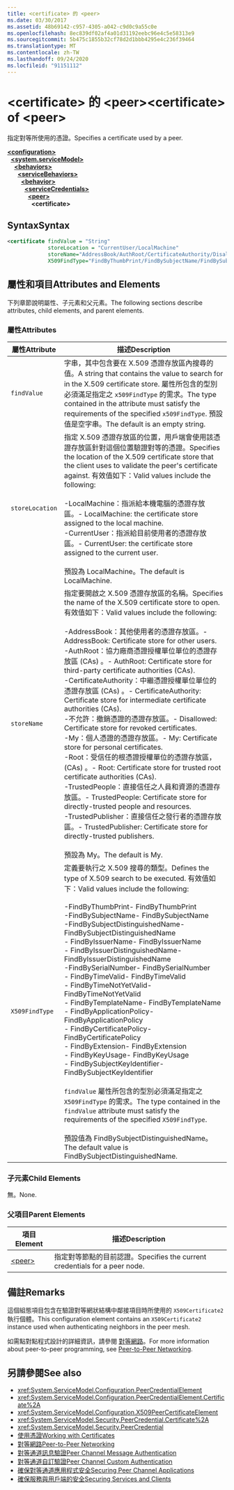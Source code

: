 ```yaml
---
title: <certificate> 的 <peer>
ms.date: 03/30/2017
ms.assetid: 48b69142-c957-4305-a042-c9d0c9a55c0e
ms.openlocfilehash: 8ec839df02af4a01d31192eebc96e4c5e58313e9
ms.sourcegitcommit: 5b475c1855b32cf78d2d1bbb4295e4c236f39464
ms.translationtype: MT
ms.contentlocale: zh-TW
ms.lasthandoff: 09/24/2020
ms.locfileid: "91151112"
---
```

# <a name="certificate-of-peer"></a><span data-ttu-id="951b2-102">\<certificate> 的 \<peer></span><span class="sxs-lookup"><span data-stu-id="951b2-102">\<certificate> of \<peer></span></span>

<span data-ttu-id="951b2-103">指定對等所使用的憑證。</span><span class="sxs-lookup"><span data-stu-id="951b2-103">Specifies a certificate used by a peer.</span></span>  
  
[**\<configuration>**](../configuration-element.md)\
&nbsp;&nbsp;[**\<system.serviceModel>**](system-servicemodel.md)\
&nbsp;&nbsp;&nbsp;&nbsp;[**\<behaviors>**](behaviors.md)\
&nbsp;&nbsp;&nbsp;&nbsp;&nbsp;&nbsp;[**\<serviceBehaviors>**](servicebehaviors.md)\
&nbsp;&nbsp;&nbsp;&nbsp;&nbsp;&nbsp;&nbsp;&nbsp;[**\<behavior>**](behavior-of-servicebehaviors.md)\
&nbsp;&nbsp;&nbsp;&nbsp;&nbsp;&nbsp;&nbsp;&nbsp;&nbsp;&nbsp;[**\<serviceCredentials>**](servicecredentials.md)\
&nbsp;&nbsp;&nbsp;&nbsp;&nbsp;&nbsp;&nbsp;&nbsp;&nbsp;&nbsp;&nbsp;&nbsp;[**\<peer>**](peer-of-servicecredentials.md)\
&nbsp;&nbsp;&nbsp;&nbsp;&nbsp;&nbsp;&nbsp;&nbsp;&nbsp;&nbsp;&nbsp;&nbsp;&nbsp;&nbsp;**\<certificate>**  
  
## <a name="syntax"></a><span data-ttu-id="951b2-104">Syntax</span><span class="sxs-lookup"><span data-stu-id="951b2-104">Syntax</span></span>  
  
```xml  
<certificate findValue = "String"
             storeLocation = "CurrentUser/LocalMachine"
             storeName="AddressBook/AuthRoot/CertificateAuthority/Disallowed/My/Root/TrustedPeople/TrustedPublisher"
             X509FindType="FindByThumbPrint/FindBySubjectName/FindBySubjectDistinguishedName/FindByIssuerName/FindByIssuerDistinguishedName/FindBySerialNumber/FindByTimeValid/FindByTimeNotYetValid/FindByTemplateName/FindByApplicationPolicy/FindByCertificatePolicy/FindByExtension/FindByKeyUsage/FindBySubjectKeyIdentifier" />
```  
  
## <a name="attributes-and-elements"></a><span data-ttu-id="951b2-105">屬性和項目</span><span class="sxs-lookup"><span data-stu-id="951b2-105">Attributes and Elements</span></span>  

 <span data-ttu-id="951b2-106">下列章節說明屬性、子元素和父元素。</span><span class="sxs-lookup"><span data-stu-id="951b2-106">The following sections describe attributes, child elements, and parent elements.</span></span>  
  
### <a name="attributes"></a><span data-ttu-id="951b2-107">屬性</span><span class="sxs-lookup"><span data-stu-id="951b2-107">Attributes</span></span>  
  
|<span data-ttu-id="951b2-108">屬性</span><span class="sxs-lookup"><span data-stu-id="951b2-108">Attribute</span></span>|<span data-ttu-id="951b2-109">描述</span><span class="sxs-lookup"><span data-stu-id="951b2-109">Description</span></span>|  
|---------------|-----------------|  
|`findValue`|<span data-ttu-id="951b2-110">字串，其中包含要在 X.509 憑證存放區內搜尋的值。</span><span class="sxs-lookup"><span data-stu-id="951b2-110">A string that contains the value to search for in the X.509 certificate store.</span></span> <span data-ttu-id="951b2-111">屬性所包含的型別必須滿足指定之 `x509FindType` 的需求。</span><span class="sxs-lookup"><span data-stu-id="951b2-111">The type contained in the attribute must satisfy the requirements of the specified `x509FindType`.</span></span> <span data-ttu-id="951b2-112">預設值是空字串。</span><span class="sxs-lookup"><span data-stu-id="951b2-112">The default is an empty string.</span></span>|  
|`storeLocation`|<span data-ttu-id="951b2-113">指定 X.509 憑證存放區的位置，用戶端會使用該憑證存放區針對這個位置驗證對等的憑證。</span><span class="sxs-lookup"><span data-stu-id="951b2-113">Specifies the location of the X.509 certificate store that the client uses to validate the peer's certificate against.</span></span> <span data-ttu-id="951b2-114">有效值如下：</span><span class="sxs-lookup"><span data-stu-id="951b2-114">Valid values include the following:</span></span><br /><br /> <span data-ttu-id="951b2-115">-LocalMachine：指派給本機電腦的憑證存放區。</span><span class="sxs-lookup"><span data-stu-id="951b2-115">-   LocalMachine: the certificate store assigned to the local machine.</span></span><br /><span data-ttu-id="951b2-116">-CurrentUser：指派給目前使用者的憑證存放區。</span><span class="sxs-lookup"><span data-stu-id="951b2-116">-   CurrentUser: the certificate store assigned to the current user.</span></span><br /><br /> <span data-ttu-id="951b2-117">預設為 LocalMachine。</span><span class="sxs-lookup"><span data-stu-id="951b2-117">The default is LocalMachine.</span></span>|  
|`storeName`|<span data-ttu-id="951b2-118">指定要開啟之 X.509 憑證存放區的名稱。</span><span class="sxs-lookup"><span data-stu-id="951b2-118">Specifies the name of the X.509 certificate store to open.</span></span> <span data-ttu-id="951b2-119">有效值如下：</span><span class="sxs-lookup"><span data-stu-id="951b2-119">Valid values include the following:</span></span><br /><br /> <span data-ttu-id="951b2-120">-AddressBook：其他使用者的憑證存放區。</span><span class="sxs-lookup"><span data-stu-id="951b2-120">-   AddressBook: Certificate store for other users.</span></span><br /><span data-ttu-id="951b2-121">-AuthRoot：協力廠商憑證授權單位單位的憑證存放區 (CAs) 。</span><span class="sxs-lookup"><span data-stu-id="951b2-121">-   AuthRoot: Certificate store for third-party certificate authorities (CAs).</span></span><br /><span data-ttu-id="951b2-122">-CertificateAuthority：中繼憑證授權單位單位的憑證存放區 (CAs) 。</span><span class="sxs-lookup"><span data-stu-id="951b2-122">-   CertificateAuthority: Certificate store for intermediate certificate authorities (CAs).</span></span><br /><span data-ttu-id="951b2-123">-不允許：撤銷憑證的憑證存放區。</span><span class="sxs-lookup"><span data-stu-id="951b2-123">-   Disallowed: Certificate store for revoked certificates.</span></span><br /><span data-ttu-id="951b2-124">-My：個人憑證的憑證存放區。</span><span class="sxs-lookup"><span data-stu-id="951b2-124">-   My: Certificate store for personal certificates.</span></span><br /><span data-ttu-id="951b2-125">-Root：受信任的根憑證授權單位的憑證存放區， (CAs) 。</span><span class="sxs-lookup"><span data-stu-id="951b2-125">-   Root: Certificate store for trusted root certificate authorities (CAs).</span></span><br /><span data-ttu-id="951b2-126">-TrustedPeople：直接信任之人員和資源的憑證存放區。</span><span class="sxs-lookup"><span data-stu-id="951b2-126">-   TrustedPeople: Certificate store for directly-trusted people and resources.</span></span><br /><span data-ttu-id="951b2-127">-TrustedPublisher：直接信任之發行者的憑證存放區。</span><span class="sxs-lookup"><span data-stu-id="951b2-127">-   TrustedPublisher: Certificate store for directly-trusted publishers.</span></span><br /><br /> <span data-ttu-id="951b2-128">預設為 My。</span><span class="sxs-lookup"><span data-stu-id="951b2-128">The default is My.</span></span>|  
|`X509FindType`|<span data-ttu-id="951b2-129">定義要執行之 X.509 搜尋的類型。</span><span class="sxs-lookup"><span data-stu-id="951b2-129">Defines the type of X.509 search to be executed.</span></span> <span data-ttu-id="951b2-130">有效值如下：</span><span class="sxs-lookup"><span data-stu-id="951b2-130">Valid values include the following:</span></span><br /><br /> <span data-ttu-id="951b2-131">-FindByThumbPrint</span><span class="sxs-lookup"><span data-stu-id="951b2-131">-   FindByThumbPrint</span></span><br /><span data-ttu-id="951b2-132">-FindBySubjectName</span><span class="sxs-lookup"><span data-stu-id="951b2-132">-   FindBySubjectName</span></span><br /><span data-ttu-id="951b2-133">-FindBySubjectDistinguishedName</span><span class="sxs-lookup"><span data-stu-id="951b2-133">-   FindBySubjectDistinguishedName</span></span><br /><span data-ttu-id="951b2-134">- FindByIssuerName</span><span class="sxs-lookup"><span data-stu-id="951b2-134">-   FindByIssuerName</span></span><br /><span data-ttu-id="951b2-135">- FindByIssuerDistinguishedName</span><span class="sxs-lookup"><span data-stu-id="951b2-135">-   FindByIssuerDistinguishedName</span></span><br /><span data-ttu-id="951b2-136">-FindBySerialNumber</span><span class="sxs-lookup"><span data-stu-id="951b2-136">-   FindBySerialNumber</span></span><br /><span data-ttu-id="951b2-137">- FindByTimeValid</span><span class="sxs-lookup"><span data-stu-id="951b2-137">-   FindByTimeValid</span></span><br /><span data-ttu-id="951b2-138">- FindByTimeNotYetValid</span><span class="sxs-lookup"><span data-stu-id="951b2-138">-   FindByTimeNotYetValid</span></span><br /><span data-ttu-id="951b2-139">- FindByTemplateName</span><span class="sxs-lookup"><span data-stu-id="951b2-139">-   FindByTemplateName</span></span><br /><span data-ttu-id="951b2-140">- FindByApplicationPolicy</span><span class="sxs-lookup"><span data-stu-id="951b2-140">-   FindByApplicationPolicy</span></span><br /><span data-ttu-id="951b2-141">- FindByCertificatePolicy</span><span class="sxs-lookup"><span data-stu-id="951b2-141">-   FindByCertificatePolicy</span></span><br /><span data-ttu-id="951b2-142">- FindByExtension</span><span class="sxs-lookup"><span data-stu-id="951b2-142">-   FindByExtension</span></span><br /><span data-ttu-id="951b2-143">- FindByKeyUsage</span><span class="sxs-lookup"><span data-stu-id="951b2-143">-   FindByKeyUsage</span></span><br /><span data-ttu-id="951b2-144">- FindBySubjectKeyIdentifier</span><span class="sxs-lookup"><span data-stu-id="951b2-144">-   FindBySubjectKeyIdentifier</span></span><br /><br /> <span data-ttu-id="951b2-145">`findValue` 屬性所包含的型別必須滿足指定之 `X509FindType` 的需求。</span><span class="sxs-lookup"><span data-stu-id="951b2-145">The type contained in the `findValue` attribute must satisfy the requirements of the specified `X509FindType`.</span></span><br /><br /> <span data-ttu-id="951b2-146">預設值為 FindBySubjectDistinguishedName。</span><span class="sxs-lookup"><span data-stu-id="951b2-146">The default value is FindBySubjectDistinguishedName.</span></span>|  
  
### <a name="child-elements"></a><span data-ttu-id="951b2-147">子元素</span><span class="sxs-lookup"><span data-stu-id="951b2-147">Child Elements</span></span>  

 <span data-ttu-id="951b2-148">無。</span><span class="sxs-lookup"><span data-stu-id="951b2-148">None.</span></span>  
  
### <a name="parent-elements"></a><span data-ttu-id="951b2-149">父項目</span><span class="sxs-lookup"><span data-stu-id="951b2-149">Parent Elements</span></span>  
  
|<span data-ttu-id="951b2-150">項目</span><span class="sxs-lookup"><span data-stu-id="951b2-150">Element</span></span>|<span data-ttu-id="951b2-151">描述</span><span class="sxs-lookup"><span data-stu-id="951b2-151">Description</span></span>|  
|-------------|-----------------|  
|[\<peer>](peer-of-servicecredentials.md)|<span data-ttu-id="951b2-152">指定對等節點的目前認證。</span><span class="sxs-lookup"><span data-stu-id="951b2-152">Specifies the current credentials for a peer node.</span></span>|  
  
## <a name="remarks"></a><span data-ttu-id="951b2-153">備註</span><span class="sxs-lookup"><span data-stu-id="951b2-153">Remarks</span></span>  

 <span data-ttu-id="951b2-154">這個組態項目包含在驗證對等網狀結構中鄰接項目時所使用的 `X509Certificate2` 執行個體。</span><span class="sxs-lookup"><span data-stu-id="951b2-154">This configuration element contains an `X509Certificate2` instance used when authenticating neighbors in the peer mesh.</span></span>  
  
 <span data-ttu-id="951b2-155">如需點對點程式設計的詳細資訊，請參閱 [對等網路](../../../wcf/feature-details/peer-to-peer-networking.md)。</span><span class="sxs-lookup"><span data-stu-id="951b2-155">For more information about peer-to-peer programming, see [Peer-to-Peer Networking](../../../wcf/feature-details/peer-to-peer-networking.md).</span></span>  
  
## <a name="see-also"></a><span data-ttu-id="951b2-156">另請參閱</span><span class="sxs-lookup"><span data-stu-id="951b2-156">See also</span></span>

- <xref:System.ServiceModel.Configuration.PeerCredentialElement>
- <xref:System.ServiceModel.Configuration.PeerCredentialElement.Certificate%2A>
- <xref:System.ServiceModel.Configuration.X509PeerCertificateElement>
- <xref:System.ServiceModel.Security.PeerCredential.Certificate%2A>
- <xref:System.ServiceModel.Security.PeerCredential>
- [<span data-ttu-id="951b2-157">使用憑證</span><span class="sxs-lookup"><span data-stu-id="951b2-157">Working with Certificates</span></span>](../../../wcf/feature-details/working-with-certificates.md)
- [<span data-ttu-id="951b2-158">對等網路</span><span class="sxs-lookup"><span data-stu-id="951b2-158">Peer-to-Peer Networking</span></span>](../../../wcf/feature-details/peer-to-peer-networking.md)
- <span data-ttu-id="951b2-159">[對等通道訊息驗證](/previous-versions/dotnet/netframework-3.5/aa967730(v=vs.90))</span><span class="sxs-lookup"><span data-stu-id="951b2-159">[Peer Channel Message Authentication](/previous-versions/dotnet/netframework-3.5/aa967730(v=vs.90))</span></span>
- <span data-ttu-id="951b2-160">[對等通道自訂驗證](/previous-versions/dotnet/netframework-3.5/ms751447(v=vs.90))</span><span class="sxs-lookup"><span data-stu-id="951b2-160">[Peer Channel Custom Authentication](/previous-versions/dotnet/netframework-3.5/ms751447(v=vs.90))</span></span>
- [<span data-ttu-id="951b2-161">確保對等通道應用程式安全</span><span class="sxs-lookup"><span data-stu-id="951b2-161">Securing Peer Channel Applications</span></span>](../../../wcf/feature-details/securing-peer-channel-applications.md)
- [<span data-ttu-id="951b2-162">確保服務與用戶端的安全</span><span class="sxs-lookup"><span data-stu-id="951b2-162">Securing Services and Clients</span></span>](../../../wcf/feature-details/securing-services-and-clients.md)
